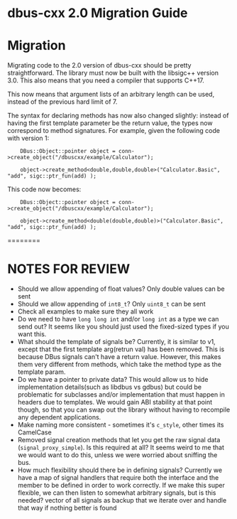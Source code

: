 dbus-cxx 2.0 Migration Guide
===

# Migration
Migrating code to the 2.0 version of dbus-cxx should be pretty straightforward.
The library must now be built with the libsigc++ version 3.0.  This also means
that you need a compiler that supports C++17.

This now means that argument lists of an arbitrary length can be used, instead
of the previous hard limit of 7.

The syntax for declaring methods has now also changed slightly: instead of
having the first template parameter be the return value, the types now correspond
to method signatures.  For example, given the following code with version 1:
```
    DBus::Object::pointer object = conn->create_object("/dbuscxx/example/Calculator");

    object->create_method<double,double,double>("Calculator.Basic", "add", sigc::ptr_fun(add) );
```

This code now becomes:
```
    DBus::Object::pointer object = conn->create_object("/dbuscxx/example/Calculator");

    object->create_method<double(double,double)>("Calculator.Basic", "add", sigc::ptr_fun(add) );
```

========
# NOTES FOR REVIEW
* Should we allow appending of float values?  Only double values can be sent
* Should we allow appending of `int8_t`?  Only `uint8_t` can be sent
* Check all examples to make sure they all work
* Do we need to have `long long int` and/or `long int` as a type we can send out?
 It seems like you should just used the fixed-sized types if you want this.
* What should the template of signals be?  Currently, it is similar to v1, except
 that the first template arg(retrun val) has been removed.  This is because DBus
 signals can't have a return value.  However, this makes them very different from
 methods, which take the method type as the template param.
* Do we have a pointer to private data?  This would allow us to hide implementation
 details(such as libdbus vs gdbus) but could be problematic for subclasses
 and/or implementation that must happen in headers due to templates.  We would gain
 ABI stability at that point though, so that you can swap out the library without
 having to recompile any dependent applications.
* Make naming more consistent - sometimes it's `c_style`, other times its CamelCase
* Removed signal creation methods that let you get the raw signal data
 (`signal_proxy_simple`).  Is this required at all?  It seems weird to me that we
 would want to do this, unless we were worried about sniffing the bus.
* How much flexibility should there be in defining signals?  Currently we have a
 map of signal handlers that require both the interface and the member to
 be defined in order to work correctly.  If we make this super flexible, we can
 then listen to somewhat arbitrary signals, but is this needed?  vector of all signals
 as backup that we iterate over and handle that way if nothing better is found
